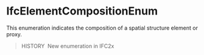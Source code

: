 IfcElementCompositionEnum
=========================

This enumeration indicates the composition of a spatial structure element or proxy.

> HISTORY&nbsp; New enumeration in IFC2x
